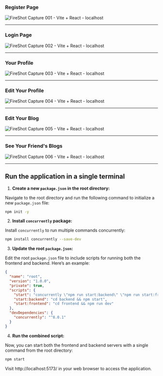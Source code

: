 ### Register Page
![FireShot Capture 001 - Vite + React - localhost](https://github.com/user-attachments/assets/2b5622a1-3b3d-4c79-85c6-d8bb80562bbf)
***
### Login Page
![FireShot Capture 002 - Vite + React - localhost](https://github.com/user-attachments/assets/0ca0e149-8291-494e-88e7-9808519252ac) 
***
### Your Profile
![FireShot Capture 003 - Vite + React - localhost](https://github.com/user-attachments/assets/3e8df9ec-41b8-4817-aded-da8919d5f31b) 
***
### Edit Your Profile
![FireShot Capture 004 - Vite + React - localhost](https://github.com/user-attachments/assets/eb6ac03a-c118-4ba3-8a75-ddd678fecb53) 
***
### Edit Your Blog
![FireShot Capture 005 - Vite + React - localhost](https://github.com/user-attachments/assets/9c6f3d9b-7217-4ded-bb91-be91d902274c) 
***
### See Your Friend's Blogs
![FireShot Capture 006 - Vite + React - localhost](https://github.com/user-attachments/assets/603002ee-40f8-4af6-8602-dd64c9a205ee)

***
## Run the application in a single terminal

1. **Create a new `package.json` in the root directory:**

Navigate to the root directory and run the following command to initialize a new `package.json` file:

```sh
npm init -y
```

2. **Install `concurrently` package:**

Install `concurrently` to run multiple commands concurrently:

```sh
npm install concurrently --save-dev
```

3. **Update the root `package.json`:**

Edit the root `package.json` file to include scripts for running both the frontend and backend. Here’s an example:

```json
{
  "name": "root",
  "version": "1.0.0",
  "private": true,
  "scripts": {
    "start": "concurrently \"npm run start:backend\" \"npm run start:frontend\"",
    "start:backend": "cd backend && npm start",
    "start:frontend": "cd frontend && npm run dev"
  },
  "devDependencies": {
    "concurrently": "^8.0.1"
  }
}
```

4. **Run the combined script:**

Now, you can start both the frontend and backend servers with a single command from the root directory:

```sh
npm start
```

Visit http://localhost:5173/ in your web browser to access the application.
